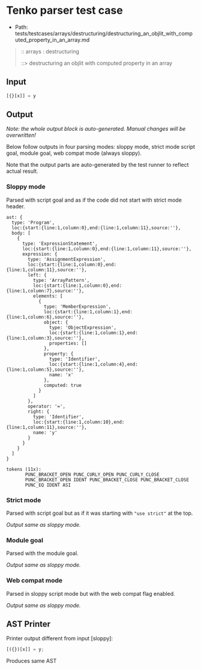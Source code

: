 # Tenko parser test case

- Path: tests/testcases/arrays/destructuring/destructuring_an_objlit_with_computed_property_in_an_array.md

> :: arrays : destructuring
>
> ::> destructuring an objlit with computed property in an array

## Input

`````js
[{}[x]] = y
`````

## Output

_Note: the whole output block is auto-generated. Manual changes will be overwritten!_

Below follow outputs in four parsing modes: sloppy mode, strict mode script goal, module goal, web compat mode (always sloppy).

Note that the output parts are auto-generated by the test runner to reflect actual result.

### Sloppy mode

Parsed with script goal and as if the code did not start with strict mode header.

`````
ast: {
  type: 'Program',
  loc:{start:{line:1,column:0},end:{line:1,column:11},source:''},
  body: [
    {
      type: 'ExpressionStatement',
      loc:{start:{line:1,column:0},end:{line:1,column:11},source:''},
      expression: {
        type: 'AssignmentExpression',
        loc:{start:{line:1,column:0},end:{line:1,column:11},source:''},
        left: {
          type: 'ArrayPattern',
          loc:{start:{line:1,column:0},end:{line:1,column:7},source:''},
          elements: [
            {
              type: 'MemberExpression',
              loc:{start:{line:1,column:1},end:{line:1,column:6},source:''},
              object: {
                type: 'ObjectExpression',
                loc:{start:{line:1,column:1},end:{line:1,column:3},source:''},
                properties: []
              },
              property: {
                type: 'Identifier',
                loc:{start:{line:1,column:4},end:{line:1,column:5},source:''},
                name: 'x'
              },
              computed: true
            }
          ]
        },
        operator: '=',
        right: {
          type: 'Identifier',
          loc:{start:{line:1,column:10},end:{line:1,column:11},source:''},
          name: 'y'
        }
      }
    }
  ]
}

tokens (11x):
       PUNC_BRACKET_OPEN PUNC_CURLY_OPEN PUNC_CURLY_CLOSE
       PUNC_BRACKET_OPEN IDENT PUNC_BRACKET_CLOSE PUNC_BRACKET_CLOSE
       PUNC_EQ IDENT ASI
`````

### Strict mode

Parsed with script goal but as if it was starting with `"use strict"` at the top.

_Output same as sloppy mode._

### Module goal

Parsed with the module goal.

_Output same as sloppy mode._

### Web compat mode

Parsed in sloppy script mode but with the web compat flag enabled.

_Output same as sloppy mode._

## AST Printer

Printer output different from input [sloppy]:

````js
[({})[x]] = y;
````

Produces same AST
